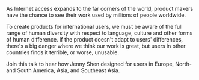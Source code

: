 As Internet access expands to the far corners of the world, product makers have the chance to see their work used by millions of people worldwide.

To create products for international users, we must be aware of the full range of human diversity with respect to language, culture and other forms of human difference. If the product doesn't adapt to users' differences, there's a big danger where we think our work is great, but users in other countries finds it terrible, or worse, unusable.

Join this talk to hear how Jenny Shen designed for users in Europe, North- and South America, Asia, and Southeast Asia.
